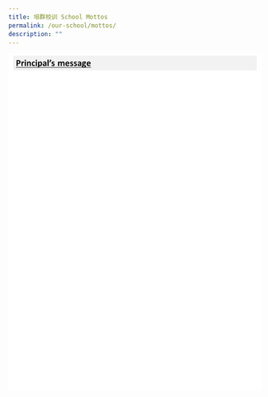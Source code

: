 ```yaml
---
title: 培群校训 School Mottos
permalink: /our-school/mottos/
description: ""
---
```


![校长献词 Principal’s message](/images/Our%20School/校长献词%20Principal’s%20message.jpg)